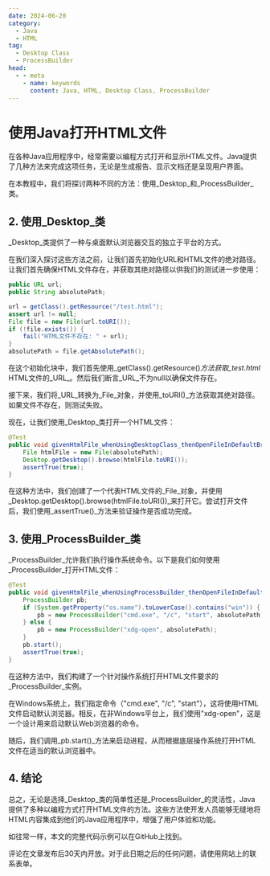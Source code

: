 ```yaml
---
date: 2024-06-20
category:
  - Java
  - HTML
tag:
  - Desktop Class
  - ProcessBuilder
head:
  - - meta
    - name: keywords
      content: Java, HTML, Desktop Class, ProcessBuilder
---
```

# 使用Java打开HTML文件

在各种Java应用程序中，经常需要以编程方式打开和显示HTML文件。Java提供了几种方法来完成这项任务，无论是生成报告、显示文档还是呈现用户界面。

在本教程中，我们将探讨两种不同的方法：使用_Desktop_和_ProcessBuilder_类。

## 2. 使用_Desktop_类

_Desktop_类提供了一种与桌面默认浏览器交互的独立于平台的方式。

在我们深入探讨这些方法之前，让我们首先初始化URL和HTML文件的绝对路径。让我们首先确保HTML文件存在，并获取其绝对路径以供我们的测试进一步使用：

```java
public URL url;
public String absolutePath;
```

```java
url = getClass().getResource("/test.html");
assert url != null;
File file = new File(url.toURI());
if (!file.exists()) {
    fail("HTML文件不存在: " + url);
}
absolutePath = file.getAbsolutePath();
```

在这个初始化块中，我们首先使用_getClass().getResource()_方法获取_test.html_ HTML文件的_URL_。然后我们断言_URL_不为null以确保文件存在。

接下来，我们将_URL_转换为_File_对象，并使用_toURI()_方法获取其绝对路径。如果文件不存在，则测试失败。

现在，让我们使用_Desktop_类打开一个HTML文件：

```java
@Test
public void givenHtmlFile_whenUsingDesktopClass_thenOpenFileInDefaultBrowser() throws IOException {
    File htmlFile = new File(absolutePath);
    Desktop.getDesktop().browse(htmlFile.toURI());
    assertTrue(true);
}
```

在这种方法中，我们创建了一个代表HTML文件的_File_对象，并使用_Desktop.getDesktop().browse(htmlFile.toURI())_来打开它。尝试打开文件后，我们使用_assertTrue()_方法来验证操作是否成功完成。

## 3. 使用_ProcessBuilder_类

_ProcessBuilder_允许我们执行操作系统命令。以下是我们如何使用_ProcessBuilder_打开HTML文件：

```java
@Test
public void givenHtmlFile_whenUsingProcessBuilder_thenOpenFileInDefaultBrowser() throws IOException {
    ProcessBuilder pb;
    if (System.getProperty("os.name").toLowerCase().contains("win")) {
        pb = new ProcessBuilder("cmd.exe", "/c", "start", absolutePath);
    } else {
        pb = new ProcessBuilder("xdg-open", absolutePath);
    }
    pb.start();
    assertTrue(true);
}
```

在这种方法中，我们构建了一个针对操作系统打开HTML文件要求的_ProcessBuilder_实例。

在Windows系统上，我们指定命令（"cmd.exe", "/c", "start"），这将使用HTML文件启动默认浏览器。相反，在非Windows平台上，我们使用"xdg-open"，这是一个设计用来启动默认Web浏览器的命令。

随后，我们调用_pb.start()_方法来启动进程，从而根据底层操作系统打开HTML文件在适当的默认浏览器中。

## 4. 结论

总之，无论是选择_Desktop_类的简单性还是_ProcessBuilder_的灵活性，Java提供了多种以编程方式打开HTML文件的方法。这些方法使开发人员能够无缝地将HTML内容集成到他们的Java应用程序中，增强了用户体验和功能。

如往常一样，本文的完整代码示例可以在GitHub上找到。

评论在文章发布后30天内开放。对于此日期之后的任何问题，请使用网站上的联系表单。